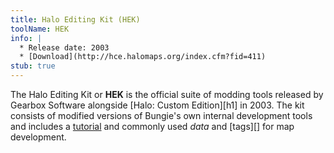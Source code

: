 ```yaml
---
title: Halo Editing Kit (HEK)
toolName: HEK
info: |
  * Release date: 2003
  * [Download](http://hce.halomaps.org/index.cfm?fid=411)
stub: true
---
```


The Halo Editing Kit or **HEK** is the official suite of modding tools released by Gearbox Software alongside [Halo: Custom Edition][h1] in 2003. The kit consists of modified versions of Bungie's own internal development tools and includes a [tutorial][hek-tut] and commonly used _data_ and [tags][] for map development.

[hek-tut]: http://nikon.bungie.org/misc/hek_tutorial/
